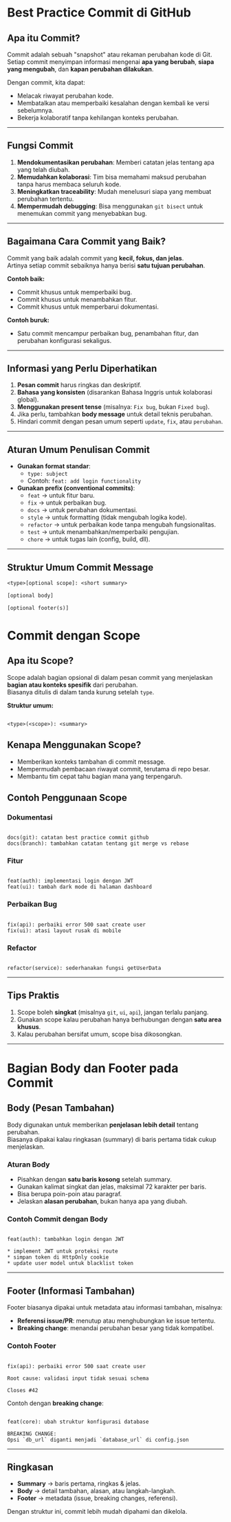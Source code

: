 # Best Practice Commit di GitHub

## Apa itu Commit?
Commit adalah sebuah "snapshot" atau rekaman perubahan kode di Git.  
Setiap commit menyimpan informasi mengenai **apa yang berubah**, **siapa yang mengubah**, dan **kapan perubahan dilakukan**.  

Dengan commit, kita dapat:
- Melacak riwayat perubahan kode.
- Membatalkan atau memperbaiki kesalahan dengan kembali ke versi sebelumnya.
- Bekerja kolaboratif tanpa kehilangan konteks perubahan.

---

## Fungsi Commit
1. **Mendokumentasikan perubahan**: Memberi catatan jelas tentang apa yang telah diubah.
2. **Memudahkan kolaborasi**: Tim bisa memahami maksud perubahan tanpa harus membaca seluruh kode.
3. **Meningkatkan traceability**: Mudah menelusuri siapa yang membuat perubahan tertentu.
4. **Mempermudah debugging**: Bisa menggunakan `git bisect` untuk menemukan commit yang menyebabkan bug.

---

## Bagaimana Cara Commit yang Baik?
Commit yang baik adalah commit yang **kecil, fokus, dan jelas**.  
Artinya setiap commit sebaiknya hanya berisi **satu tujuan perubahan**.  

**Contoh baik:**
- Commit khusus untuk memperbaiki bug.
- Commit khusus untuk menambahkan fitur.
- Commit khusus untuk memperbarui dokumentasi.

**Contoh buruk:**
- Satu commit mencampur perbaikan bug, penambahan fitur, dan perubahan konfigurasi sekaligus.

---

## Informasi yang Perlu Diperhatikan
1. **Pesan commit** harus ringkas dan deskriptif.  
2. **Bahasa yang konsisten** (disarankan Bahasa Inggris untuk kolaborasi global).  
3. **Menggunakan present tense** (misalnya: `Fix bug`, bukan `Fixed bug`).  
4. Jika perlu, tambahkan **body message** untuk detail teknis perubahan.  
5. Hindari commit dengan pesan umum seperti `update`, `fix`, atau `perubahan`.

---

## Aturan Umum Penulisan Commit
- **Gunakan format standar**:
  - `type: subject`
  - Contoh: `feat: add login functionality`
- **Gunakan prefix (conventional commits)**:
  - `feat` → untuk fitur baru.
  - `fix` → untuk perbaikan bug.
  - `docs` → untuk perubahan dokumentasi.
  - `style` → untuk formatting (tidak mengubah logika kode).
  - `refactor` → untuk perbaikan kode tanpa mengubah fungsionalitas.
  - `test` → untuk menambahkan/memperbaiki pengujian.
  - `chore` → untuk tugas lain (config, build, dll).

---

## Struktur Umum Commit Message
```txt
<type>[optional scope]: <short summary>

[optional body]

[optional footer(s)]
```


# Commit dengan Scope

## Apa itu Scope?
Scope adalah bagian opsional di dalam pesan commit yang menjelaskan **bagian atau konteks spesifik** dari perubahan.  
Biasanya ditulis di dalam tanda kurung setelah `type`.

**Struktur umum:**
```

<type>(<scope>): <summary>

```

## Kenapa Menggunakan Scope?
- Memberikan konteks tambahan di commit message.  
- Mempermudah pembacaan riwayat commit, terutama di repo besar.  
- Membantu tim cepat tahu bagian mana yang terpengaruh.

## Contoh Penggunaan Scope

### Dokumentasi
```

docs(git): catatan best practice commit github
docs(branch): tambahkan catatan tentang git merge vs rebase

```

### Fitur
```

feat(auth): implementasi login dengan JWT
feat(ui): tambah dark mode di halaman dashboard

```

### Perbaikan Bug
```

fix(api): perbaiki error 500 saat create user
fix(ui): atasi layout rusak di mobile

```

### Refactor
```

refactor(service): sederhanakan fungsi getUserData

```

---

## Tips Praktis
1. Scope boleh **singkat** (misalnya `git`, `ui`, `api`), jangan terlalu panjang.  
2. Gunakan scope kalau perubahan hanya berhubungan dengan **satu area khusus**.  
3. Kalau perubahan bersifat umum, scope bisa dikosongkan.  

---

# Bagian Body dan Footer pada Commit

## Body (Pesan Tambahan)
Body digunakan untuk memberikan **penjelasan lebih detail** tentang perubahan.  
Biasanya dipakai kalau ringkasan (summary) di baris pertama tidak cukup menjelaskan.  

### Aturan Body
- Pisahkan dengan **satu baris kosong** setelah summary.  
- Gunakan kalimat singkat dan jelas, maksimal 72 karakter per baris.  
- Bisa berupa poin-poin atau paragraf.  
- Jelaskan **alasan perubahan**, bukan hanya apa yang diubah.

### Contoh Commit dengan Body
```

feat(auth): tambahkan login dengan JWT

* implement JWT untuk proteksi route
* simpan token di HttpOnly cookie
* update user model untuk blacklist token

```

---

## Footer (Informasi Tambahan)
Footer biasanya dipakai untuk metadata atau informasi tambahan, misalnya:  
- **Referensi issue/PR**: menutup atau menghubungkan ke issue tertentu.  
- **Breaking change**: menandai perubahan besar yang tidak kompatibel.  

### Contoh Footer
```

fix(api): perbaiki error 500 saat create user

Root cause: validasi input tidak sesuai schema

Closes #42

```

Contoh dengan **breaking change**:
```

feat(core): ubah struktur konfigurasi database

BREAKING CHANGE:
Opsi `db_url` diganti menjadi `database_url` di config.json

```

---

## Ringkasan
- **Summary** → baris pertama, ringkas & jelas.  
- **Body** → detail tambahan, alasan, atau langkah-langkah.  
- **Footer** → metadata (issue, breaking changes, referensi).  

Dengan struktur ini, commit lebih mudah dipahami dan dikelola.
